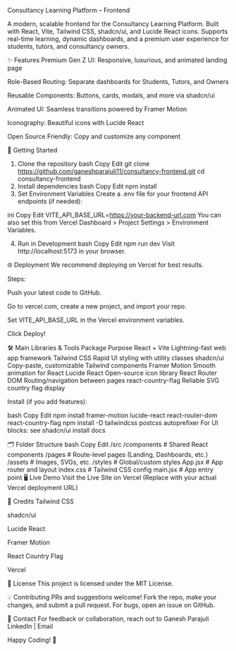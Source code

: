 Consultancy Learning Platform – Frontend
<!-- (Add your own screenshot URL or remove) -->

A modern, scalable frontend for the Consultancy Learning Platform. Built with React, Vite, Tailwind CSS, shadcn/ui, and Lucide React icons.
Supports real-time learning, dynamic dashboards, and a premium user experience for students, tutors, and consultancy owners.

✨ Features
Premium Gen Z UI: Responsive, luxurious, and animated landing page

Role-Based Routing: Separate dashboards for Students, Tutors, and Owners

Reusable Components: Buttons, cards, modals, and more via shadcn/ui

Animated UI: Seamless transitions powered by Framer Motion

Iconography: Beautiful icons with Lucide React

Open Source Friendly: Copy and customize any component

🚀 Getting Started
1. Clone the repository
bash
Copy
Edit
git clone https://github.com/ganeshparajuli11/consultancy-frontend.git
cd consultancy-frontend
2. Install dependencies
bash
Copy
Edit
npm install
3. Set Environment Variables
Create a .env file for your frontend API endpoints (if needed):

ini
Copy
Edit
VITE_API_BASE_URL=https://your-backend-url.com
You can also set this from Vercel Dashboard > Project Settings > Environment Variables.

4. Run in Development
bash
Copy
Edit
npm run dev
Visit http://localhost:5173 in your browser.

🌐 Deployment
We recommend deploying on Vercel for best results.

Steps:

Push your latest code to GitHub.

Go to vercel.com, create a new project, and import your repo.

Set VITE_API_BASE_URL in the Vercel environment variables.

Click Deploy!

🛠️ Main Libraries & Tools
Package	Purpose
React + Vite	Lightning-fast web app framework
Tailwind CSS	Rapid UI styling with utility classes
shadcn/ui	Copy-paste, customizable Tailwind components
Framer Motion	Smooth animation for React
Lucide React	Open-source icon library
React Router DOM	Routing/navigation between pages
react-country-flag	Reliable SVG country flag display

Install (if you add features):

bash
Copy
Edit
npm install framer-motion lucide-react react-router-dom react-country-flag
npm install -D tailwindcss postcss autoprefixer
For UI blocks: see shadcn/ui install docs

🗂️ Folder Structure
bash
Copy
Edit
/src
  /components    # Shared React components
  /pages         # Route-level pages (Landing, Dashboards, etc.)
  /assets        # Images, SVGs, etc.
  /styles        # Global/custom styles
  App.jsx        # App router and layout
  index.css      # Tailwind CSS config
  main.jsx       # App entry point
🖥️ Live Demo
Visit the Live Site on Vercel
(Replace with your actual Vercel deployment URL)

🙏 Credits
Tailwind CSS

shadcn/ui

Lucide React

Framer Motion

React Country Flag

Vercel

📄 License
This project is licensed under the MIT License.

💡 Contributing
PRs and suggestions welcome! Fork the repo, make your changes, and submit a pull request.
For bugs, open an issue on GitHub.

👋 Contact
For feedback or collaboration, reach out to
Ganesh Parajuli
LinkedIn | Email

Happy Coding! 🚀

